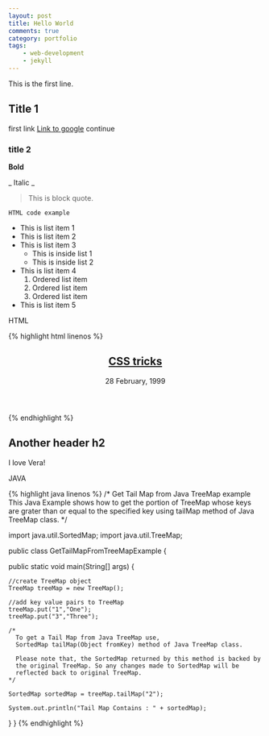 ```yaml
---
layout: post
title: Hello World
comments: true
category: portfolio
tags:
    - web-development
    - jekyll
---
```


This is the first line.

## Title 1 ##

first link
[Link to google](http://google.co.uk)
continue

### title 2 ###

**Bold**

_ Italic _
> This is block quote.

`HTML code example`
* This is list item 1
* This is list item 2
* This is list item 3
    - This is inside list 1
    - This is inside list 2
* This is list item 4
    1. Ordered list item
    2. Ordered list item
    3. Ordered list item
* This is list item 5

<p class="highlighter-header">HTML</p>
{% highlight html linenos %}
<article>
    <header>
        <h1 ><a class="h1_link" href="/posts/1999/02/css-tricks">CSS tricks</a></h1>
        <time datetime="28 02 1999"> 28 February, 1999 </time>
    </header>
    <a class="comment_count" href="/posts/1999/02/css-tricks#disqus_thread" data-disqus-identifier="/posts/1999/02/css-tricks"></a>
</article>
{% endhighlight %}

## Another header h2 ##
I love Vera!

<p class="highlighter-header">JAVA</p>
{% highlight java linenos %}
/*
  Get Tail Map from Java TreeMap example
  This Java Example shows how to get the portion of TreeMap whose keys
  are grater than or equal to the specified key using tailMap method
  of Java TreeMap class.
*/

import java.util.SortedMap;
import java.util.TreeMap;

public class GetTailMapFromTreeMapExample {

  public static void main(String[] args) {

    //create TreeMap object
    TreeMap treeMap = new TreeMap();

    //add key value pairs to TreeMap
    treeMap.put("1","One");
    treeMap.put("3","Three");

    /*
      To get a Tail Map from Java TreeMap use,
      SortedMap tailMap(Object fromKey) method of Java TreeMap class.

      Please note that, the SortedMap returned by this method is backed by
      the original TreeMap. So any changes made to SortedMap will be
      reflected back to original TreeMap.
    */

    SortedMap sortedMap = treeMap.tailMap("2");

    System.out.println("Tail Map Contains : " + sortedMap);
  }
}
{% endhighlight %}
